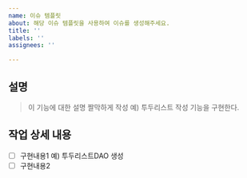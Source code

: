 ```yaml
---
name: 이슈 템플릿
about: 해당 이슈 템플릿을 사용하여 이슈를 생성해주세요.
title: ''
labels: ''
assignees: ''

---
```


## 설명
> 이 기능에 대한 설명 짤막하게 작성 예) 투두리스트 작성 기능을 구현한다.

## 작업 상세 내용
- [ ] 구현내용1 예) 투두리스트DAO 생성
- [ ] 구현내용2
